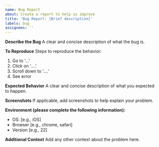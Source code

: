 ```yaml
---
name: Bug Report
about: Create a report to help us improve
title: 'Bug Report: [Brief description]'
labels: bug
assignees: ''
---
```


**Describe the Bug**
A clear and concise description of what the bug is.

**To Reproduce**
Steps to reproduce the behavior:

1. Go to '...'
2. Click on '....'
3. Scroll down to '....'
4. See error

**Expected Behavior**
A clear and concise description of what you expected to happen.

**Screenshots**
If applicable, add screenshots to help explain your problem.

**Environment (please complete the following information):**

-   OS: [e.g., iOS]
-   Browser [e.g., chrome, safari]
-   Version [e.g., 22]

**Additional Context**
Add any other context about the problem here.
